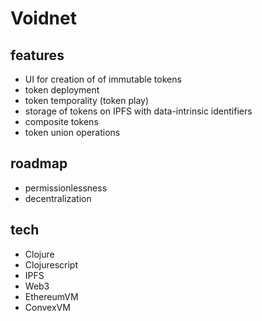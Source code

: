 # Voidnet

## features

- UΙ for creation of of immutable tokens
- token deployment
- token temporality (token play)
- storage of tokens on IPFS with data-intrinsic identifiers
- composite tokens
- token union operations

## roadmap

- permissionlessness
- decentralization

## tech

- Clojure
- Clojurescript
- IPFS
- Web3
- EthereumVM
- ConvexVM
